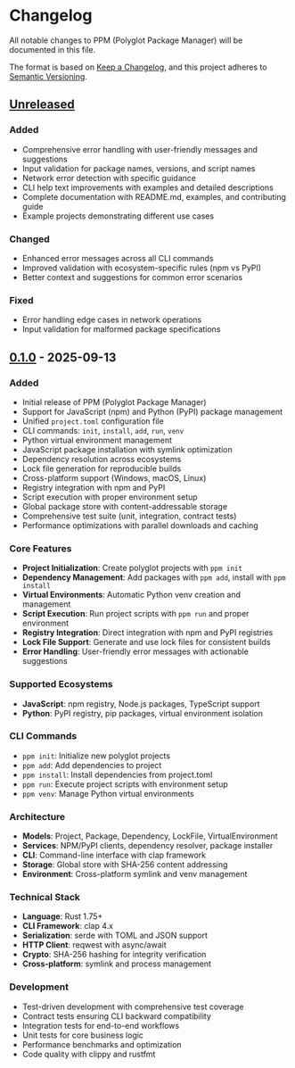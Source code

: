 # Changelog

All notable changes to PPM (Polyglot Package Manager) will be documented in this file.

The format is based on [Keep a Changelog](https://keepachangelog.com/en/1.0.0/),
and this project adheres to [Semantic Versioning](https://semver.org/spec/v2.0.0.html).

## [Unreleased]

### Added
- Comprehensive error handling with user-friendly messages and suggestions
- Input validation for package names, versions, and script names
- Network error detection with specific guidance
- CLI help text improvements with examples and detailed descriptions
- Complete documentation with README.md, examples, and contributing guide
- Example projects demonstrating different use cases

### Changed
- Enhanced error messages across all CLI commands
- Improved validation with ecosystem-specific rules (npm vs PyPI)
- Better context and suggestions for common error scenarios

### Fixed
- Error handling edge cases in network operations
- Input validation for malformed package specifications

## [0.1.0] - 2025-09-13

### Added
- Initial release of PPM (Polyglot Package Manager)
- Support for JavaScript (npm) and Python (PyPI) package management
- Unified `project.toml` configuration file
- CLI commands: `init`, `install`, `add`, `run`, `venv`
- Python virtual environment management
- JavaScript package installation with symlink optimization
- Dependency resolution across ecosystems
- Lock file generation for reproducible builds
- Cross-platform support (Windows, macOS, Linux)
- Registry integration with npm and PyPI
- Script execution with proper environment setup
- Global package store with content-addressable storage
- Comprehensive test suite (unit, integration, contract tests)
- Performance optimizations with parallel downloads and caching

### Core Features
- **Project Initialization**: Create polyglot projects with `ppm init`
- **Dependency Management**: Add packages with `ppm add`, install with `ppm install`
- **Virtual Environments**: Automatic Python venv creation and management
- **Script Execution**: Run project scripts with `ppm run` and proper environment
- **Registry Integration**: Direct integration with npm and PyPI registries
- **Lock File Support**: Generate and use lock files for consistent builds
- **Error Handling**: User-friendly error messages with actionable suggestions

### Supported Ecosystems
- **JavaScript**: npm registry, Node.js packages, TypeScript support
- **Python**: PyPI registry, pip packages, virtual environment isolation

### CLI Commands
- `ppm init`: Initialize new polyglot projects
- `ppm add`: Add dependencies to project
- `ppm install`: Install dependencies from project.toml
- `ppm run`: Execute project scripts with environment setup
- `ppm venv`: Manage Python virtual environments

### Architecture
- **Models**: Project, Package, Dependency, LockFile, VirtualEnvironment
- **Services**: NPM/PyPI clients, dependency resolver, package installer
- **CLI**: Command-line interface with clap framework
- **Storage**: Global store with SHA-256 content addressing
- **Environment**: Cross-platform symlink and venv management

### Technical Stack
- **Language**: Rust 1.75+
- **CLI Framework**: clap 4.x
- **Serialization**: serde with TOML and JSON support
- **HTTP Client**: reqwest with async/await
- **Crypto**: SHA-256 hashing for integrity verification
- **Cross-platform**: symlink and process management

### Development
- Test-driven development with comprehensive test coverage
- Contract tests ensuring CLI backward compatibility
- Integration tests for end-to-end workflows
- Unit tests for core business logic
- Performance benchmarks and optimization
- Code quality with clippy and rustfmt

[Unreleased]: https://github.com/VesperAkshay/polypm/compare/v0.1.0...HEAD
[0.1.0]: https://github.com/VesperAkshay/polypm/releases/tag/v0.1.0
